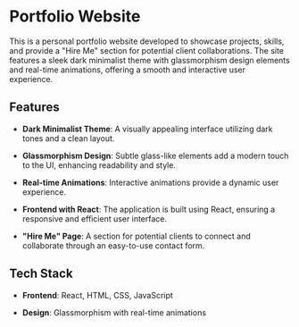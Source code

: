 # Portfolio Website

This is a personal portfolio website developed to showcase projects, skills, and provide a "Hire Me" section for potential client collaborations. The site features a sleek dark minimalist theme with glassmorphism design elements and real-time animations, offering a smooth and interactive user experience.

## Features

- **Dark Minimalist Theme**: A visually appealing interface utilizing dark tones and a clean layout.

- **Glassmorphism Design**: Subtle glass-like elements add a modern touch to the UI, enhancing readability and style.

- **Real-time Animations**: Interactive animations provide a dynamic user experience.

- **Frontend with React**: The application is built using React, ensuring a responsive and efficient user interface.

- **"Hire Me" Page**: A section for potential clients to connect and collaborate through an easy-to-use contact form.

## Tech Stack

- **Frontend**: React, HTML, CSS, JavaScript

- **Design**: Glassmorphism with real-time animations
